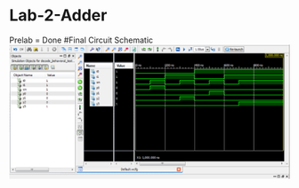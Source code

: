 Lab-2-Adder
===========

Prelab = Done
#Final Circuit Schematic
![Alt Text](https://github.com/RyanRedhead/CE2/blob/master/CE2_1/Behavioral%20Testbench.PNG?raw=true)
